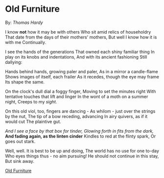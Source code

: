 # Old Furniture
By: *Thomas Hardy*

I know **not** how it may be with others
Who sit amid relics of householdry
That date from the days of their mothers' mothers,
But well I know how it is with me
Continually.

I see the hands of the generations
That owned each shiny familiar thing
In play on its knobs and indentations,
And with its ancient fashioning
Still dallying:

Hands behind hands, growing paler and paler,
As in a mirror a candle-flame
Shows images of itself, each frailer
As it recedes, though the eye may frame
Its shape the same.

On the clock's dull dial a foggy finger,
Moving to set the minutes right
With tentative touches that lift and linger
In the wont of a moth on a summer night,
Creeps to my _sight._

On this old viol, too, fingers are dancing -
As whilom - just over the strings by the nut,
The tip of a bow receding, advancing
In airy quivers, as if it would cut
The plaintive gut.

*And I see a face by that box for tinder,*
_Glowing forth in fits from the dark,_
**And fading again, as the linten cinder**
Kindles to red at the flinty spark,
Or goes out stark.

Well, well. It is best to be up and doing,
The world has no use for one to-day
Who eyes things thus - no aim pursuing!
He should not continue in this stay,
But sink away.

[Old Furniture](http://www.public-domain-poetry.com/thomas-hardy/old-furniture-17606)
